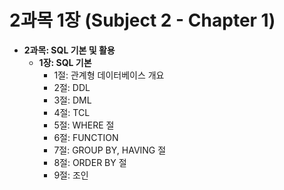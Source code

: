 
# 2과목 1장 (Subject 2 - Chapter 1)

* **2과목: SQL 기본 및 활용**
  * **1장: SQL 기본**
    * 1절: 관계형 데이터베이스 개요
    * 2절: DDL
    * 3절: DML
    * 4절: TCL
    * 5절: WHERE 절
    * 6절: FUNCTION
    * 7절: GROUP BY, HAVING 절
    * 8절: ORDER BY 절
    * 9절: 조인


